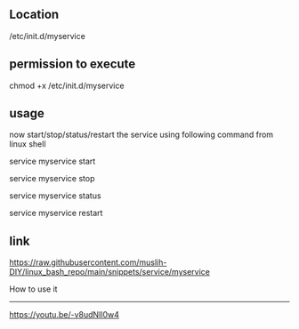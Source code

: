 Location
--------

 /etc/init.d/myservice

permission to execute
-----

chmod +x /etc/init.d/myservice

usage
---

now start/stop/status/restart the service using following command from linux shell

service myservice start

service myservice stop
  
service myservice status

service myservice restart

link
----
https://raw.githubusercontent.com/muslih-DIY/linux_bash_repo/main/snippets/service/myservice

How to use it

-----

https://youtu.be/-v8udNIl0w4
